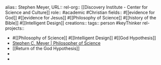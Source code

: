 alias:: Stephen Meyer,
URL::
rel-org:: [[Discovery Institute - Center for Science and Culture]]
role:: #academic #Christian
fields:: #[[evidence for God]] #[[evidence for Jesus]] #[[Philosophy of Science]] #[[history of the Bible]] #[[Intelligent Design]]
creations::
tags:: person #keyThinker
rel-projects::


- #[[Philosophy of Science]] #[[Intelligent Design]] #[[God Hypothesis]]
- [Stephen C. Meyer | Philosopher of Science](https://stephencmeyer.org/)
- [[Return of the God Hypothesis]]
-
-
